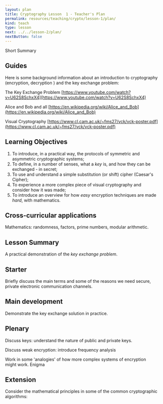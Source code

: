 ```yaml
---
layout: plan
title: Cryptography Lesson  1 - Teacher's Plan
permalink: resources/teaching/crypto/lesson-1/plan/
kind: teach
type: lesson
next: ../../lesson-2/plan/
nextButton: false
---
```


Short Summary

##  Guides ##

Here is some background information about an introduction to cryptography (encryption, decryption ) and the key exchange problem:

The Key Exchange Problem
[https://www.youtube.com/watch?v=U62S8SchxX4](https://www.youtube.com/watch?v=U62S8SchxX4)


Alice and Bob and all
[https://en.wikipedia.org/wiki/Alice_and_Bob](https://en.wikipedia.org/wiki/Alice_and_Bob)

Visual Cryptography
[https://www.cl.cam.ac.uk/~fms27/vck/vck-poster.pdf](https://www.cl.cam.ac.uk/~fms27/vck/vck-poster.pdf)

## Learning Objectives ##

1. To introduce, in a practical way, the protocols of symmetric and asymmetric cryptographic systems;
2. To define, in a number of senses, what a *key* is, and how they can be exchanged - in secret;
3. To use and understand a simple substitution (or shift) cipher (Caesar's Cipher);
4. To experience a more complex piece of visual cryptography and consider how it was made;
5. To introduce an overview for how *easy* encryption techniques are made *hard*, with mathematics.

## Cross-curricular applications ##

Mathematics: randomness, factors, prime numbers, modular arithmetic.

## Lesson Summary ##

A practical demonstration of the *key exchange problem*.


## Starter ##

Briefly discuss the main terms and some of the reasons we need secure, private electronic communication channels.

## Main development ##

Demonstrate the key exchange solution in practice.

## Plenary ##

Discuss keys: understand the nature of public and private keys.

Discuss weak encryption: introduce frequency analysis

Work in some 'analogies' of how more complex systems of encryption might work.
Enigma
 

## Extension ##

Consider the mathematical principles in some of the common cryptographic algorithms: 
